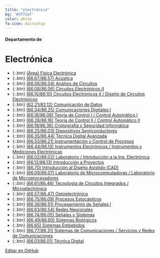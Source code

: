 ```yaml
---
title: "electrónica"
bg: '#3f72af'
color: white
fa-icon: microchip
---
```

#### Departamento de
# Electrónica

<!---
No poner los links de t.joinchat directamente,
>>>> NO USAR https://www.protectyourlinks.com/ <<<<
En lugar de https://t.me/joinchat/SaraSasasa-sa poner j/SaraSasasa-sa
-->

*  {:.btn} [(Área) Física Electrónica](j/EX0kbupFm840MjQx)
*  {:.btn} [(66.67/86.57) Acústica](j/DMszThp8zU5X4EPgp4MAQg)
*  {:.btn} [(66.06/86.04) Análisis de Circuitos](j/Ogw12k3ExEvv8pONk4bHPQ)
*  {:.btn} [(66.08/86.06) Circuitos Electrónicos /I](j/IQ4_wU67D9F0e3ML6B2G7Q)
*  {:.btn} [(66.10/86.10) Circuitos Electrónicos II / Diseño de Circuitos Electrónicos](j/HNkuMsdEFXBmZDdh)
*  {:.btn} [(62.21/82.12) Comunicación de Datos](j/DMszTkN3VbX6jtzAv5QPHw)
*  {:.btn} [(66.34/86.25) Comunicaciones Digitales I](j/nzdJAi1lg1U1NDE5)
*  {:.btn} [(66.18/86.08) Teoría de Control I / Control Automático I](j/oFHww5Ny-5c0YTkx)
*  {:.btn} [(66.28/86.16) Teoría de Control II / Control Automático II](j/+cMoiSo-YqzBjNmIx)
*  {:.btn} [(66.19/86.36) Criptografía y Seguridad Informática](j/RtIFfhut_eS9uSPFcNf1Kw)
*  {:.btn} [(66.25/86.03) Dispositivos Semiconductores](j/DMszTlNF4hsAaoRpw3IVkg)
*  {:.btn} [(66.35/86.44) Técnica Digital Avanzada](j/U9TAnDanI7BkNTZh)
*  {:.btn} [(66.53/86.21) Instrumentación y Control de Procesos](j/88sBvCJUOPE1YWIx)
*  {:.btn} [(66.44/86.13) Instrumentos Electrónicos / Instrumentos y Mediciones Electrónicas](j/eyXuTLSbje02NDgx)
*  {:.btn} [(66.02/86.02) Laboratorio / Introducción a la Ing. Electrónica](j/NONsfET3Mm5S7HXnPI4K3w)
*  {:.btn} [(66.12/86.13) Introducción a Proyectos](j/AIm8IgGYNNNjZTQx)
*  {:.btn} [(86.70) Introducción al Diseño Asistido (CAD)](j/_mJONSwsZtw2MDYx)
*  {:.btn} [(66.09/86.07) Laboratorio de Microcomputadoras / Laboratorio de Microprocesadores](j/DMszThlENqXmSQCkXMy2sA)
*  {:.btn} [(66.61/86.46) Tecnología de Circuitos Integrados / Microelectrónica](j/CkvBmqUZlCs0MTNh)
*  {:.btn} [(66.57/86.47) Optoelectrónica](j/XoeO_asHYVdmNzIx)
*  {:.btn} [(66.75/86.09) Procesos Estocásticos](j/xdqRmzXONsowMTYx)
*  {:.btn} [(66.38/86.51) Procesamiento de Señales I](j/BGf_lAGuveoxMDlh)
*  {:.btn} [(66.63/86.54) Redes Neuronales](j/BxPhQ8thIIA2MjVh)
*  {:.btn} [(66.74/86.05) Señales y Sistemas](j/DMszTk0T-76GU5PAZwraJw)
*  {:.btn} [(66.49/86.60) Sistemas Biológicos](j/mcQXlmp2mbJiY2Ix)
*  {:.btn} [(86.65) Sistemas Embebidos](j/1D6R2peJrpozNzVh)
*  {:.btn} [(66.77/86.31) Sistemas de Comunicaciones / Servicios y Redes de Comunicaciones](j/Bje_FbBY2JJmYjcx)
*  {:.btn} [(66.01/86.01) Técnica Digital](j/5AHHpHW0vmxkMGMx)

<span class="editongithub">
	<a href="{{site.github.repository_url}}/blob/master/{{page.path}}">
		<i class="fas fa-pen"></i> Editar en GitHub
	</a>
</span>
